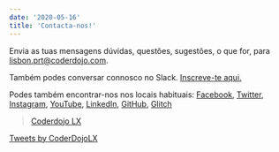 ```yaml
---
date: '2020-05-16'
title: 'Contacta-nos!'
---
```


Envia as tuas mensagens dúvidas, questões, sugestões, o que for, para [lisbon.prt@coderdojo.com](mailto:lisbon.prt@coderdojo.com).

Também podes conversar connosco no Slack. [Inscreve-te aqui.](https://bit.ly/cdlx-slack)

Podes também encontrar-nos nos locais habituais:
[Facebook](https://www.facebook.com/coderdojolx),
[Twitter](https://twitter.com/CoderDojoLX),
[Instagram](https://www.instagram.com/coderdojolxoficial/),
[YouTube](https://www.youtube.com/c/Coderdojo-lxPt),
[LinkedIn](https://www.linkedin.com/company/coderdojo-lx/),
[GitHub](https://github.com/coderDojoLX),
[Glitch](https://glitch.com/@cdlx)

<!-- Facebook widget: -->
<div id="fb-root"></div>
<script async defer crossorigin="anonymous" src="https://connect.facebook.net/pt_PT/sdk.js#xfbml=1&version=v7.0"></script>
<div class="fb-page" data-href="https://www.facebook.com/coderdojolx/" data-tabs="timeline" data-width="350" data-height="700" data-small-header="false" data-adapt-container-width="true" data-hide-cover="false" data-show-facepile="true"><blockquote cite="https://www.facebook.com/coderdojolx/" class="fb-xfbml-parse-ignore"><a href="https://www.facebook.com/coderdojolx/">Coderdojo LX</a></blockquote></div>
<!-- Twitter widget: -->
<a class="twitter-timeline" data-lang="pt" data-width="350" data-height="700" href="https://twitter.com/CoderDojoLX?ref_src=twsrc%5Etfw">Tweets by CoderDojoLX</a> <script async src="https://platform.twitter.com/widgets.js" charset="utf-8"></script>